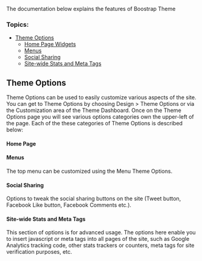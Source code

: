 The documentation below explains the features of Boostrap Theme
### Topics:
- [Theme Options](#theme-options)
	- [Home Page Widgets](#home-page)
	- [Menus](#menus)
	- [Social Sharing](#social)
	- [Site-wide Stats and Meta Tags](#meta)

<h2 id="theme-options">Theme Options</h3>

Theme Options can be used to easily customize various aspects of the site. You can get to Theme Options by choosing Design > Theme Options or via the Customization area of the Theme Dashboard.  Once on the Theme Options page you will see various options categories own the upper-left of the page.  Each of the these categories of Theme Options is described below:

<h4 id="home-page">Home Page</h3>



<h4 id="menus">Menus</h3>

The top menu can be customized using the Menu Theme Options. 

<h4 id="social">Social Sharing</h4>

Options to tweak the social sharing buttons on the site (Tweet button, Facebook Like button, Facebook Comments etc.).

<h4 id="meta">Site-wide Stats and Meta Tags</h4>

This section of options is for advanced usage. The options here enable you to insert javascript or meta tags into all pages of the site, such as Google Analytics tracking code, other stats trackers or counters, meta tags for site verification purposes, etc.

